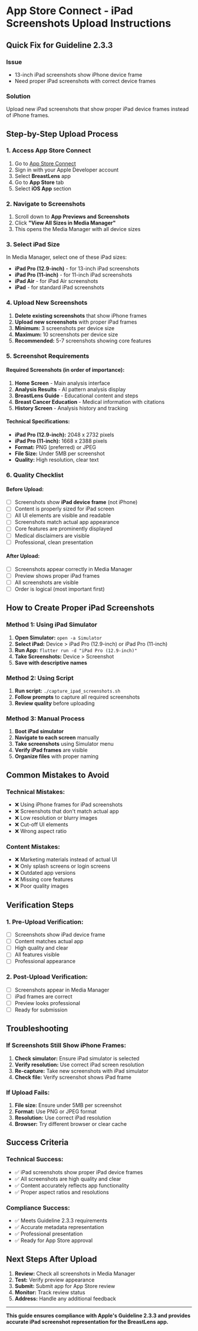 # App Store Connect - iPad Screenshots Upload Instructions

## Quick Fix for Guideline 2.3.3

### Issue
- 13-inch iPad screenshots show iPhone device frame
- Need proper iPad screenshots with correct device frames

### Solution
Upload new iPad screenshots that show proper iPad device frames instead of iPhone frames.

## Step-by-Step Upload Process

### 1. Access App Store Connect
1. Go to [App Store Connect](https://appstoreconnect.apple.com)
2. Sign in with your Apple Developer account
3. Select **BreastLens** app
4. Go to **App Store** tab
5. Select **iOS App** section

### 2. Navigate to Screenshots
1. Scroll down to **App Previews and Screenshots**
2. Click **"View All Sizes in Media Manager"**
3. This opens the Media Manager with all device sizes

### 3. Select iPad Size
In Media Manager, select one of these iPad sizes:
- **iPad Pro (12.9-inch)** - for 13-inch iPad screenshots
- **iPad Pro (11-inch)** - for 11-inch iPad screenshots
- **iPad Air** - for iPad Air screenshots
- **iPad** - for standard iPad screenshots

### 4. Upload New Screenshots
1. **Delete existing screenshots** that show iPhone frames
2. **Upload new screenshots** with proper iPad frames
3. **Minimum:** 3 screenshots per device size
4. **Maximum:** 10 screenshots per device size
5. **Recommended:** 5-7 screenshots showing core features

### 5. Screenshot Requirements

#### Required Screenshots (in order of importance):
1. **Home Screen** - Main analysis interface
2. **Analysis Results** - AI pattern analysis display  
3. **BreastLens Guide** - Educational content and steps
4. **Breast Cancer Education** - Medical information with citations
5. **History Screen** - Analysis history and tracking

#### Technical Specifications:
- **iPad Pro (12.9-inch):** 2048 x 2732 pixels
- **iPad Pro (11-inch):** 1668 x 2388 pixels
- **Format:** PNG (preferred) or JPEG
- **File Size:** Under 5MB per screenshot
- **Quality:** High resolution, clear text

### 6. Quality Checklist

#### Before Upload:
- [ ] Screenshots show **iPad device frame** (not iPhone)
- [ ] Content is properly sized for iPad screen
- [ ] All UI elements are visible and readable
- [ ] Screenshots match actual app appearance
- [ ] Core features are prominently displayed
- [ ] Medical disclaimers are visible
- [ ] Professional, clean presentation

#### After Upload:
- [ ] Screenshots appear correctly in Media Manager
- [ ] Preview shows proper iPad frames
- [ ] All screenshots are visible
- [ ] Order is logical (most important first)

## How to Create Proper iPad Screenshots

### Method 1: Using iPad Simulator
1. **Open Simulator:** `open -a Simulator`
2. **Select iPad:** Device > iPad Pro (12.9-inch) or iPad Pro (11-inch)
3. **Run App:** `flutter run -d "iPad Pro (12.9-inch)"`
4. **Take Screenshots:** Device > Screenshot
5. **Save with descriptive names**

### Method 2: Using Script
1. **Run script:** `./capture_ipad_screenshots.sh`
2. **Follow prompts** to capture all required screenshots
3. **Review quality** before uploading

### Method 3: Manual Process
1. **Boot iPad simulator**
2. **Navigate to each screen** manually
3. **Take screenshots** using Simulator menu
4. **Verify iPad frames** are visible
5. **Organize files** with proper naming

## Common Mistakes to Avoid

### Technical Mistakes:
- ❌ Using iPhone frames for iPad screenshots
- ❌ Screenshots that don't match actual app
- ❌ Low resolution or blurry images
- ❌ Cut-off UI elements
- ❌ Wrong aspect ratio

### Content Mistakes:
- ❌ Marketing materials instead of actual UI
- ❌ Only splash screens or login screens
- ❌ Outdated app versions
- ❌ Missing core features
- ❌ Poor quality images

## Verification Steps

### 1. Pre-Upload Verification:
- [ ] Screenshots show iPad device frame
- [ ] Content matches actual app
- [ ] High quality and clear
- [ ] All features visible
- [ ] Professional appearance

### 2. Post-Upload Verification:
- [ ] Screenshots appear in Media Manager
- [ ] iPad frames are correct
- [ ] Preview looks professional
- [ ] Ready for submission

## Troubleshooting

### If Screenshots Still Show iPhone Frames:
1. **Check simulator:** Ensure iPad simulator is selected
2. **Verify resolution:** Use correct iPad screen resolution
3. **Re-capture:** Take new screenshots with iPad simulator
4. **Check file:** Verify screenshot shows iPad frame

### If Upload Fails:
1. **File size:** Ensure under 5MB per screenshot
2. **Format:** Use PNG or JPEG format
3. **Resolution:** Use correct iPad resolution
4. **Browser:** Try different browser or clear cache

## Success Criteria

### Technical Success:
- ✅ iPad screenshots show proper iPad device frames
- ✅ All screenshots are high quality and clear
- ✅ Content accurately reflects app functionality
- ✅ Proper aspect ratios and resolutions

### Compliance Success:
- ✅ Meets Guideline 2.3.3 requirements
- ✅ Accurate metadata representation
- ✅ Professional presentation
- ✅ Ready for App Store approval

## Next Steps After Upload

1. **Review:** Check all screenshots in Media Manager
2. **Test:** Verify preview appearance
3. **Submit:** Submit app for App Store review
4. **Monitor:** Track review status
5. **Address:** Handle any additional feedback

---

**This guide ensures compliance with Apple's Guideline 2.3.3 and provides accurate iPad screenshot representation for the BreastLens app.**
